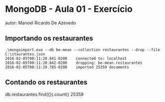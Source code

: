 # MongoDB - Aula 01 - Exercício
autor: Manoel Ricardo De Azevedo

## Importando os restaurantes

    .\mongoimport.exe --db be-mean --collection restaurantes --drop --file C:\staurantes.json
    2016-02-05T00:11:28.841-0200    connected to: localhost
    2016-02-05T00:11:28.842-0200    dropping: be-mean.restaurantes
    2016-02-05T00:11:29.785-0200    imported 25359 documents

## Contando os restaurantes

  db.restaurantes.find({}).count()
  25359
